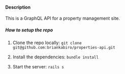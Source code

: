 #### Description

This is a GraphQL API for a property management site.

##### How to setup the repo

1. Clone the repo locally: 
`git clone git@github.com:briankabiro/properties-api.git`

2. Install the dependencies: `bundle install`

3. Start the server: `rails s`